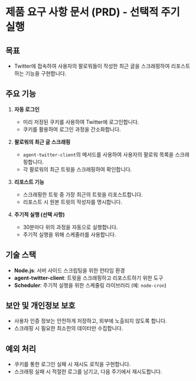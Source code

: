 # 제품 요구 사항 문서 (PRD) - 선택적 주기 실행

## 목표
- Twitter에 접속하여 사용자의 팔로워들이 작성한 최근 글을 스크래핑하여 리포스트하는 기능을 구현합니다.

## 주요 기능
1. **자동 로그인**
   - 미리 저장된 쿠키를 사용하여 Twitter에 로그인합니다.
   - 쿠키를 활용하여 로그인 과정을 간소화합니다.

2. **팔로워의 최근 글 스크래핑**
   - `agent-twitter-client`의 메서드를 사용하여 사용자의 팔로워 목록을 스크래핑합니다.
   - 각 팔로워의 최근 트윗을 스크래핑하여 확인합니다.

3. **리포스트 기능**
   - 스크래핑한 트윗 중 가장 최근의 트윗을 리포스트합니다.
   - 리포스트 시 원본 트윗의 작성자를 명시합니다.

4. **주기적 실행 (선택 사항)**
   - 30분마다 위의 과정을 자동으로 실행합니다.
   - 주기적 실행을 위해 스케줄러를 사용합니다.

## 기술 스택
- **Node.js**: 서버 사이드 스크립팅을 위한 런타임 환경
- **agent-twitter-client**: 트윗을 스크래핑하고 리포스트하기 위한 도구
- **Scheduler**: 주기적 실행을 위한 스케줄링 라이브러리 (예: `node-cron`)

## 보안 및 개인정보 보호
- 사용자 인증 정보는 안전하게 저장하고, 외부에 노출되지 않도록 합니다.
- 스크래핑 시 필요한 최소한의 데이터만 수집합니다.

## 예외 처리
- 쿠키를 통한 로그인 실패 시 재시도 로직을 구현합니다.
- 스크래핑 실패 시 적절한 로그를 남기고, 다음 주기에서 재시도합니다. 
